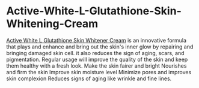 # Active-White-L-Glutathione-Skin-Whitening-Cream
<a href="https://www.healthcarebeauty.in/shop/active-white-l-glutathione-skin-whitening-cream">Active White L Glutathione Skin Whitener Cream</a> is an innovative formula that plays and enhance and bring out the skin's inner glow by repairing and bringing damaged skin cell. it also reduces the sign of aging, scars, and pigmentation. Regular usage will improve the quality of the skin and keep them healthy with a fresh look. Make the skin fairer and bright Nourishes and firm the skin Improve skin moisture level Minimize pores and improves skin complexion Reduces signs of aging like wrinkle and fine lines.
